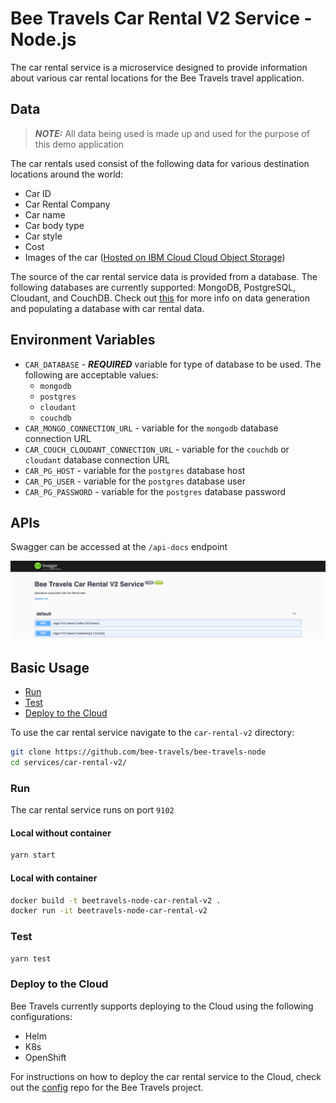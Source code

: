 # Bee Travels Car Rental V2 Service - Node.js

The car rental service is a microservice designed to provide information about various car rental locations for the Bee Travels travel application.

## Data
> ***NOTE:*** All data being used is made up and used for the purpose of this demo application

The car rentals used consist of the following data for various destination locations around the world:

* Car ID
* Car Rental Company
* Car name
* Car body type
* Car style
* Cost
* Images of the car ([Hosted on IBM Cloud Cloud Object Storage](https://www.ibm.com/cloud/object-storage))

The source of the car rental service data is provided from a database. The following databases are currently supported: MongoDB, PostgreSQL, Cloudant, and CouchDB. Check out [this](https://github.com/bee-travels/data-generator/tree/master/src/car_rental) for more info on data generation and populating a database with car rental data.

## Environment Variables

* `CAR_DATABASE` - ***REQUIRED*** variable for type of database to be used. The following are acceptable values:
  * `mongodb`
  * `postgres`
  * `cloudant`
  * `couchdb`
* `CAR_MONGO_CONNECTION_URL` - variable for the `mongodb` database connection URL
* `CAR_COUCH_CLOUDANT_CONNECTION_URL` - variable for the `couchdb` or `cloudant` database connection URL
* `CAR_PG_HOST` - variable for the `postgres` database host
* `CAR_PG_USER` - variable for the `postgres` database user
* `CAR_PG_PASSWORD` - variable for the `postgres` database password

## APIs

Swagger can be accessed at the `/api-docs` endpoint

![](screenshots/apis.jpg)

## Basic Usage

* [Run](#run)
* [Test](#test)
* [Deploy to the Cloud](#deploy-to-the-cloud)

To use the car rental service navigate to the `car-rental-v2` directory:

```bash
git clone https://github.com/bee-travels/bee-travels-node
cd services/car-rental-v2/
```

### Run

The car rental service runs on port `9102`

#### Local without container

```bash
yarn start
```

#### Local with container

```bash
docker build -t beetravels-node-car-rental-v2 .
docker run -it beetravels-node-car-rental-v2
```

### Test

```bash
yarn test
```

### Deploy to the Cloud

Bee Travels currently supports deploying to the Cloud using the following configurations:

* Helm
* K8s
* OpenShift

For instructions on how to deploy the car rental service to the Cloud, check out the [config](https://github.com/bee-travels/config) repo for the Bee Travels project.

